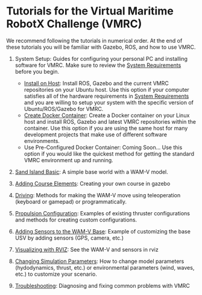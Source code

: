 # Tutorials for the Virtual Maritime RobotX Challenge (VMRC)

We recommend following the tutorials in numerical order. At the end of these tutorials you will be familiar with Gazebo, ROS, and how to use VMRC.

1. System Setup: Guides for configuring your personal PC and installing software for VMRC.  Make sure to review the [System Requirements](https://bitbucket.org/osrf/vmrc/wiki/system_requirements) before you begin.

    * [Install on Host](https://bitbucket.org/osrf/vmrc/wiki/tutorials/SystemSetupInstall): Install ROS, Gazebo and the current VMRC repositories on your Ubuntu host.  Use this option if your computer satisfies all of the hardware requirements in [System Requirements](https://bitbucket.org/osrf/vmrc/wiki/system_requirements) and you are willing to setup your system with the specific version of Ubuntu/ROS/Gazebo for VMRC. 
    * [Create Docker Container](https://bitbucket.org/osrf/vmrc/wiki/tutorials/SystemSetupDocker): Create a Docker container on your Linux host and install ROS, Gazebo and latest VMRC repositories within the container.  Use this option if you are using the same host for many development projects that make use of different software environments.
    * Use Pre-Configured Docker Container: Coming Soon...  Use this option if you would like the quickest method for getting the standard VMRC environment up and running.

1. [Sand Island Basic](https://bitbucket.org/osrf/vmrc/wiki/tutorials/Sand_Island_Basic): A simple base world with a WAM-V model.

1. [Adding Course Elements](https://bitbucket.org/osrf/vmrc/wiki/tutorials/Adding%20course%20elements): Creating your own course in gazebo

1. [Driving](https://bitbucket.org/osrf/vmrc/wiki/tutorials/Driving): Methods for making the WAM-V move using teleoperation (keyboard or gamepad) or programmatically.

1. [Propulsion Configuration](https://bitbucket.org/osrf/vmrc/wiki/tutorials/PropulsionConfiguration): Examples of existing thruster configurations and methods for creating custom configurations.

1. [Adding Sensors to the WAM-V Base](https://bitbucket.org/osrf/vmrc/wiki/tutorials/AddingSensors): Example of customizing the base USV by adding sensors (GPS, camera, etc.)

1. [Visualizing with RVIZ](https://bitbucket.org/osrf/vmrc/wiki/tutorials/Visualizing%20with%20RVIZ): See the WAM-V and sensors in rviz

1. [Changing Simulation Parameters](https://bitbucket.org/osrf/vmrc/wiki/tutorials/ChangingPluginParameters): How to change model parameters (hydodynamics, thrust, etc.) or environmental parameters (wind, waves, etc.) to customize your scenario.


1. [Troubleshooting](https://bitbucket.org/osrf/vmrc/wiki/Troubleshooting): Diagnosing and fixing common problems with VMRC